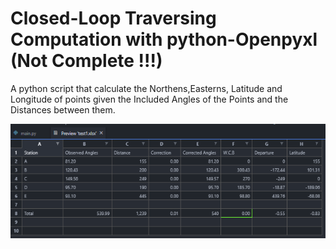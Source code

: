# Closed-Loop Traversing Computation with python-Openpyxl (Not Complete !!!)

A python script that calculate the Northens,Easterns, Latitude and Longitude of points given the Included Angles of the Points and the Distances between them.

![A preview of the worksheet](images/traverse1.png)
